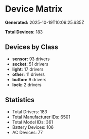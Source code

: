# Device Matrix

**Generated:** 2025-10-19T10:09:25.635Z

**Total Devices:** 183

## Devices by Class

- **sensor:** 93 drivers
- **socket:** 51 drivers
- **light:** 17 drivers
- **other:** 11 drivers
- **button:** 9 drivers
- **lock:** 2 drivers

## Statistics

- Total Drivers: 183
- Total Manufacturer IDs: 6501
- Total Model IDs: 361
- Battery Devices: 106
- AC Devices: 77
